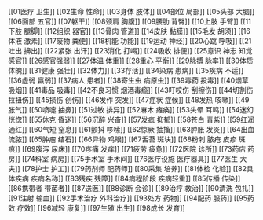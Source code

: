 [[01医疗 卫生]]
[[02生命 性命]]
[[03身体 肢体]]
[[04部位 局部]]
[[05头部 大脑]]
[[06面部 五官]]
[[07躯干]]
[[08颈肩 胸腹]]
[[09腰肋 背臀]]
[[10上肢 手臂]]
[[11下肢 腿脚]]
[[12组织 器官]]
[[13骨肉 管道]]
[[14皮肤 黏膜]]
[[15毛发 胡须]]
[[16体液 激素]]
[[17废物 粪便]]
[[18机能 功能]]
[[19运动 神经]]
[[20心跳 呼吸]]
[[21吐出 擤出]]
[[22紧张 出汗]]
[[23消化 打嗝]]
[[24吸收 排便]]
[[25意识 神志 知觉 感官]]
[[26感官强弱]]
[[27体温 体重]]
[[28重心 平衡]]
[[29脉搏 脉率]]
[[30体质 体魄]]
[[31健康 强壮]]
[[32体力]]
[[33存活]]
[[34染病 患病]]
[[35疾病 不适]]
[[36虚弱 羸弱]]
[[37病人 患者]]
[[38寄生虫 病原虫]]
[[39毒药 投毒]]
[[40烟草 吸烟]]
[[41毒品 吸毒]]
[[42不良习惯 烟酒毒瘾]]
[[43叮咬伤 刮擦伤]]
[[44切割伤 拉扭伤]]
[[45损伤 创伤]]
[[46发作 突发]]
[[47症状 症候]]
[[48发热 咳嗽]]
[[49胀气]]
[[50喷嚏 抽鼻]]
[[51过敏 排异]]
[[52麻木 瘫痪]]
[[53头晕 耳鸣]]
[[54迷幻 恍惚]]
[[55休克 昏迷]]
[[56沉醉 兴奋]]
[[57发疯 抑郁]]
[[58苍白 青紫]]
[[59红润 通红]]
[[60气短 窒息]]
[[61颤抖 哆嗦]]
[[62惊厥 抽搐]]
[[63肿胀 发炎]]
[[64出血 流脓]]
[[65肿瘤 结石]]
[[66异物 鸡眼]]
[[67舌苔 斑块]]
[[68粉刺 脓疮 皮疹 斑痕]]
[[69腹泻 尿床]]
[[70疼痛 发痒]]
[[71疲劳 疲惫]]
[[72医院 诊所]]
[[73药店 药房]]
[[74科室 病房]]
[[75手术室 手术间]]
[[76医疗设施 医疗器具]]
[[77医生 大夫]]
[[78护士 护工]]
[[79药剂师 配药师]]
[[80采集 培养]]
[[81体检 化验]]
[[82具体疾病 疾病名称]]
[[83残疾 残障]]
[[84病程阶段 疾病轻重]]
[[85传播 传染]]
[[86携带者 带菌者]]
[[87送医]]
[[88诊断 会诊]]
[[89治疗 救治]]
[[90清洗 包扎]]
[[91注射 输血]]
[[92手术治疗 外科治疗]]
[[93处方 药物]]
[[94配药 服药]]
[[95药效 疗效]]
[[96减轻 康复]]
[[97生殖 出生]]
[[98成长 发育]]


